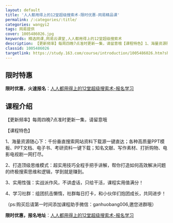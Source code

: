 ```yaml
---
layout: default
title: '人人都用得上的12堂超级搜索术-限时优惠-网易精品课'
permalink: /:categories/:title/
categories: wangyi2
tags: 网易提供
cover: 1005486026.jpg
keywords: 精选网课,网易云课堂,人人都用得上的12堂超级搜索术
description: 【更新频率】每周四晚7点准时更新一集，请留意哦【课程特色】1、海量资源随心下：千份垂直搜索网站资料下载源一键直达；各种高
classid: 1005486026
targetlink: https://study.163.com/course/introduction/1005486026.htm?share=1&shareId=1025206652&utm_campaign=share&utm_medium=iphoneShare&utm_source=&utm_u=1025206652
---
```


## 限时特惠

**限时优惠，火速报名**：[人人都用得上的12堂超级搜索术-报名学习](https://study.163.com/course/introduction/1005486026.htm?share=1&shareId=1025206652&utm_campaign=share&utm_medium=iphoneShare&utm_source=&utm_u=1025206652)

## 课程介绍

【更新频率】每周四晚7点准时更新一集，请留意哦

【课程特色】

1、海量资源随心下：千份垂直搜索网站资料下载源一键直达；各种高质量PPT模板、PPT文档、电子书、考研资料一键下载；知名文献、写作素材、打折购物、电影电视剧一网打尽。



2、打造顶级思维模式：超实用技巧全程手把手讲解，帮你打造如何高效解决问题的终极搜索思维和逻辑，学到就是赚到。



3、实用性强：实战派作风，不讲虚话，只给干活，课程实用值满分！



4、学习社群：组团抗击懒惰，社群每日打卡，和小伙伴们抱团成长，共同进步！



（ps:购买后请第一时间添加课程助手微信：ganhuobang006,邀您进群哦）

**限时优惠，报名地址**：[人人都用得上的12堂超级搜索术-报名学习](https://study.163.com/course/introduction/1005486026.htm?share=1&shareId=1025206652&utm_campaign=share&utm_medium=iphoneShare&utm_source=&utm_u=1025206652)


